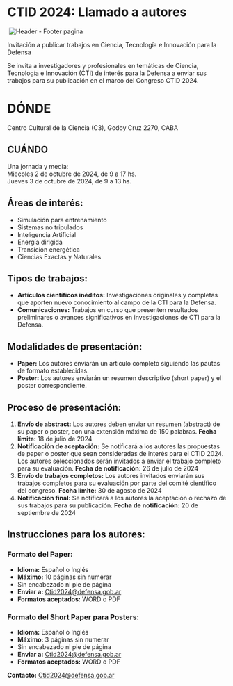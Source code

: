 # CTID 2024: Llamado a autores
<img> ![Header - Footer pagina](https://github.com/user-attachments/assets/07675a2b-f4b8-4575-a29c-8764cc371eeb)
                   <img>
<p>Invitación a publicar trabajos en Ciencia, Tecnología e Innovación para la Defensa</p>
<p>Se invita a investigadores y profesionales en temáticas de Ciencia, Tecnología e Innovación (CTI) de interés para la Defensa a enviar sus trabajos para su publicación en el marco del Congreso CTID 2024.</p>
   <h1>DÓNDE</h1>
        <p>Centro Cultural de la Ciencia (C3), Godoy Cruz 2270, CABA<br>
   <section>
        <h1>CUÁNDO</h1>
        <p>Una jornada y media:<br>
        Miecoles 2 de octubre de 2024, de 9 a 17 hs.<br>
        Jueves 3 de octubre de 2024, de 9 a 13 hs.</p>
    </section>
           
<h2>Áreas de interés:</h2>
<ul>
    <li>Simulación para entrenamiento</li>
    <li>Sistemas no tripulados</li>
    <li>Inteligencia Artificial</li>
    <li>Energía dirigida</li>
    <li>Transición energética</li>
    <li>Ciencias Exactas y Naturales</li>   
</ul>

<h2>Tipos de trabajos:</h2>
<ul>
    <li><b>Artículos científicos inéditos:</b> Investigaciones originales y completas que aporten nuevo conocimiento al campo de la CTI para la Defensa.</li>
    <li><b>Comunicaciones:</b> Trabajos en curso que presenten resultados preliminares o avances significativos en investigaciones de CTI para la Defensa.</li>
</ul>

<h2>Modalidades de presentación:</h2>
<ul>
    <li><b>Paper:</b> Los autores enviarán un artículo completo siguiendo las pautas de formato establecidas.</li>
    <li><b>Poster:</b> Los autores enviarán un resumen descriptivo (short paper) y el poster correspondiente.</li>
</ul>

<h2>Proceso de presentación:</h2>
<ol>
    <li><b>Envío de abstract:</b> Los autores deben enviar un resumen (abstract) de su paper o poster, con una extensión máxima de 150 palabras. <b>Fecha límite:</b> 18 de julio de 2024</li>
    <li><b>Notificación de aceptación:</b> Se notificará a los autores las propuestas de paper o poster que sean consideradas de interés para el CTID 2024. Los autores seleccionados serán invitados a enviar el trabajo completo para su evaluación. <b>Fecha de notificación:</b> 26 de julio de 2024</li>
    <li><b>Envío de trabajos completos:</b> Los autores invitados enviarán sus trabajos completos para su evaluación por parte del comité científico del congreso. <b>Fecha límite:</b> 30 de agosto de 2024</li>
    <li><b>Notificación final:</b> Se notificará a los autores la aceptación o rechazo de sus trabajos para su publicación. <b>Fecha de notificación:</b> 20 de septiembre de 2024</li>
</ol>

<h2>Instrucciones para los autores:</h2>

<h3>Formato del Paper:</h3>
<ul>
    <li><b>Idioma:</b> Español o Inglés</li>
    <li><b>Máximo:</b> 10 páginas sin numerar</li>
    <li>Sin encabezado ni pie de página</li>
    <li><b>Enviar a:</b> <a href="mailto:Ctid2024@defensa.gob.ar">Ctid2024@defensa.gob.ar</a></li>
    <li><b>Formatos aceptados:</b> WORD o PDF</li>
</ul>

<h3>Formato del Short Paper para Posters:</h3>
<ul>
    <li><b>Idioma:</b> Español o Inglés</li>
    <li><b>Máximo:</b> 3 páginas sin numerar</li>
    <li>Sin encabezado ni pie de página</li>
    <li><b>Enviar a:</b> <a href="mailto:Ctid2024@defensa.gob.ar">Ctid2024@defensa.gob.ar</a></li>
    <li><b>Formatos aceptados:</b> WORD o PDF</li>
</ul>

<p><b>Contacto:</b> <a href="mailto:Ctid2024@defensa.gob.ar">Ctid2024@defensa.gob.ar</a></p>


